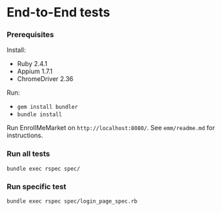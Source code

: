 # End-to-End tests

### Prerequisites
Install:
* Ruby 2.4.1
* Appium 1.7.1
* ChromeDriver 2.36

Run:
* `gem install bundler`
* `bundle install`

Run EnrollMeMarket on `http://localhost:8080/`. See `emm/readme.md` for instructions.

### Run all tests
`bundle exec rspec spec/`

### Run specific test
`bundle exec rspec spec/login_page_spec.rb`
